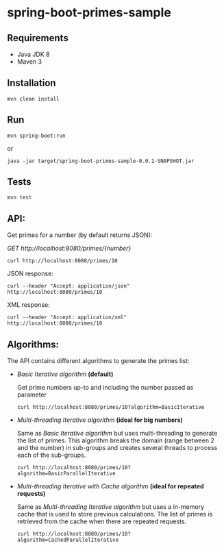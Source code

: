 # spring-boot-primes-sample

Requirements
---------------

- Java JDK 8
- Maven 3

Installation
---------------

```
mvn clean install
```

Run
---------------

```
mvn spring-boot:run
```

or

```
java -jar target/spring-boot-primes-sample-0.0.1-SNAPSHOT.jar
```

Tests
---------------

```
mvn test
```

API:
---------------

Get primes for a number (by default returns JSON):

*GET http://localhost:8080/primes/{number}*

```
curl http://localhost:8080/primes/10
```

JSON response:

```
curl --header "Accept: application/json" http://localhost:8080/primes/10
```

XML response:

```
curl --header "Accept: application/xml" http://localhost:8080/primes/10
```

Algorithms:
---------------
The API contains different algorithms to generate the primes list:

- *Basic Iterative algorithm* **(default)**
	
	Get prime numbers up-to and including the number passed as parameter
	
	```
	curl http://localhost:8080/primes/10?algorithm=BasicIterative
	```

- *Multi-threading Iterative algorithm* **(ideal for big numbers)**
	
	Same as *Basic Iterative algorithm* but uses multi-threading to generate the list of primes.  This algorithm breaks the domain (range between 2 and the number) in sub-groups and creates several threads to process each of the sub-groups.
	
	```
	curl http://localhost:8080/primes/10?algorithm=BasicParallelIterative
	```


- *Multi-threading Iterative with Cache algorithm* **(ideal for repeated requests)**

	Same as *Multi-threading Iterative algorithm* but uses a in-memory cache that is used to store previous calculations. The list of primes is retrieved from the cache when there are repeated requests.
	
	```
	curl http://localhost:8080/primes/10?algorithm=CachedParallelIterative
	```

	

